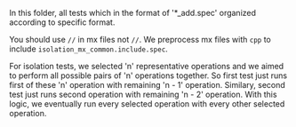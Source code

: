 In this folder, all tests which in the format of '\*\_add.spec' organized
according to specific format.

You should use `//` in mx files not `//`. We preprocess mx files with `cpp` to
include `isolation_mx_common.include.spec`.

For isolation tests, we selected 'n' representative operations and we aimed to
perform all possible pairs of 'n' operations together. So first test just runs
first of these 'n' operation with remaining 'n - 1' operation. Similary, second
test just runs second operation with remaining 'n - 2' operation. With this
logic, we eventually run every selected operation with every other selected
operation.
